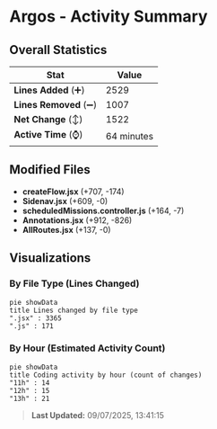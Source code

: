 # Argos - Activity Summary 

## Overall Statistics

| Stat                   | Value                                                             |
| ---------------------- | ----------------------------------------------------------------- |
| **Lines Added** (➕)   | 2529                                          |
| **Lines Removed** (➖) | 1007                                        |
| **Net Change** (↕)    | 1522                |
| **Active Time** (⌚)   | 64 minutes |


## Modified Files
- **createFlow.jsx** (+707, -174)
- **Sidenav.jsx** (+609, -0)
- **scheduledMissions.controller.js** (+164, -7)
- **Annotations.jsx** (+912, -826)
- **AllRoutes.jsx** (+137, -0)

## Visualizations

### By File Type (Lines Changed)

```mermaid
pie showData
title Lines changed by file type
".jsx" : 3365
".js" : 171
```

### By Hour (Estimated Activity Count)

```mermaid
pie showData
title Coding activity by hour (count of changes)
"11h" : 14
"12h" : 15
"13h" : 21
```


> **Last Updated:** 09/07/2025, 13:41:15